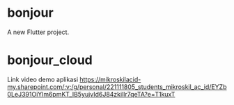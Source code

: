 # bonjour

A new Flutter project.
# bonjour_cloud

Link video demo aplikasi
https://mikroskilacid-my.sharepoint.com/:v:/g/personal/221111805_students_mikroskil_ac_id/EYZb0LeJ391OiYlm6pmKT_IB5yujvId6J84zkillr7qeTA?e=T1kuxT
